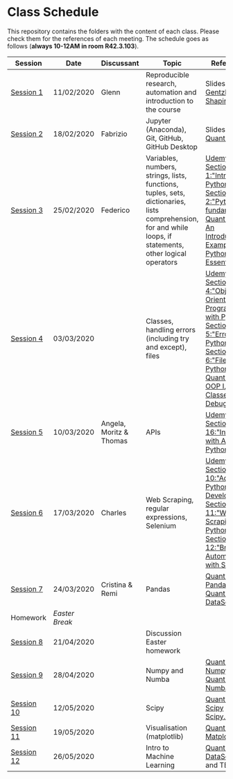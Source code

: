 # Class Schedule
This repository contains the folders with the content of each class. Please check them for the references of each meeting.
The schedule goes as follows (**always 10-12AM in room R42.3.103**).

| Session       | Date         | Discussant  | Topic       |       References                                                                                                                               |            
| ------------- | -------------|-------------|-------------|  ----------------------------------------------------------------------------------------------------------------------------------- |
| [Session 1](https://github.com/Python-do-ECARES/Classes/tree/master/Session_1)       | 11/02/2020   | Glenn       | Reproducible research, automation and introduction to the course | Slides / [Gentzkow and Shapiro](https://web.stanford.edu/~gentzkow/research/CodeAndData.pdf)|
|  [Session 2](https://github.com/Python-do-ECARES/Classes/tree/master/Session_2)      | 18/02/2020   | Fabrizio    | Jupyter (Anaconda), Git, GitHub, GitHub Desktop |                     Slides / [QuantEcon](https://python.quantecon.org/getting_started.html)                                                                           |
| [Session 3](https://github.com/Python-do-ECARES/Classes/tree/master/Session_3)       | 25/02/2020   | Federico            | Variables, numbers, strings, lists, functions, tuples, sets, dictionaries, lists comprehension, for and while loops, if statements, other logical operators |  [Udemy - Section 1:"Intro to Python" and Section 2:"Python fundamentals"](https://www.udemy.com/course/the-complete-python-course/learn/lecture/9412506#overview), [QuantEcon - An Introductory Example](https://python.quantecon.org/python_by_example.html) and [Python Essentials](https://python.quantecon.org/python_essentials.html)      |
| [Session 4](https://github.com/Python-do-ECARES/Classes/tree/master/Session_4)       | 03/03/2020   |             | Classes, handling errors (including try and except), files |            [Udemy - Section 4:"Object-Oriented Programming with Python", Section 5:"Errors in Python", Section 6:"Files in Python"](https://www.udemy.com/course/the-complete-python-course/learn/lecture/9412506#overview), [QuantEcon - OOP I](https://python.quantecon.org/oop_intro.html), [Building Classes](https://python.quantecon.org/python_oop.html) and [Debugging](https://python.quantecon.org/debugging.html)           |                                                                          
| [Session 5](https://github.com/Python-do-ECARES/Classes/tree/master/Session_5)       | 10/03/2020   |       Angela, Moritz & Thomas      |APIs|     [Udemy - Section 16:"Interacting with APIs with Python"](https://www.udemy.com/course/the-complete-python-course/learn/lecture/9412506#overview)     |
| [Session 6](https://github.com/Python-do-ECARES/Classes/tree/master/Session_6)       | 17/03/2020   |       Charles      | Web Scraping, regular expressions, Selenium|     [Udemy - Section 10:"Advanced Python Development", Section 11:"Web Scraping with Python", Section 12:"Browser Automation with Selenium"](https://www.udemy.com/course/the-complete-python-course/learn/lecture/9412506#overview)                                                                                                                                     |
| [Session 7](https://github.com/Python-do-ECARES/Classes/tree/master/Session_7)       | 24/03/2020   |    Cristina & Remi         | Pandas |                    [QuantEcon - Pandas](https://python.quantecon.org/pandas.html) and [QuantEcon- DataScience](https://datascience.quantecon.org/pandas/)                                                                                                                       |
| Homework      | *Easter Break*|            | |                                                                                                                                                  |
| [Session 8](https://github.com/Python-do-ECARES/Classes/tree/master/Session_8)       | 21/04/2020   |             | Discussion Easter homework |                                                                                                                        |
| [Session 9](https://github.com/Python-do-ECARES/Classes/tree/master/Session_9)        | 28/04/2020   |             | Numpy and Numba |      [QuantEcon - Numpy](https://python.quantecon.org/numpy.html) and [QuantEcon - Numba](https://python.quantecon.org/numba.html) |                                                                                                                            |
| [Session 10](https://github.com/Python-do-ECARES/Classes/tree/master/Session_10)      | 12/05/2020   |             | Scipy |        [QuantEcon - Scipy](https://python.quantecon.org/scipy.html) and [Scipy.optimize](https://docs.scipy.org/doc/scipy/reference/optimize.html) |                                                                                                                                    |
| [Session 11](https://github.com/Python-do-ECARES/Classes/tree/master/Session_11)      | 19/05/2020   |             | Visualisation (matplotlib) |   [QuantEcon- Matplotlib](https://python.quantecon.org/matplotlib.html)                                                                                                                    |
| [Session 12](https://github.com/Python-do-ECARES/Classes/tree/master/Session_12)      | 26/05/2020   |             | Intro to Machine Learning  |   [QuantEcon DataScience](https://datascience.quantecon.org/applications/ml_in_economics.html) and TBD                                                                                                              |
      
